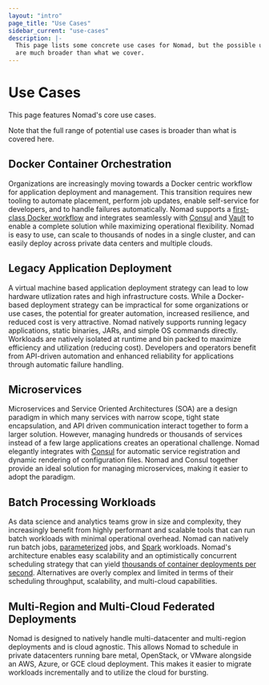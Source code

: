 ```yaml
---
layout: "intro"
page_title: "Use Cases"
sidebar_current: "use-cases"
description: |-
  This page lists some concrete use cases for Nomad, but the possible use cases
  are much broader than what we cover.
---
```


# Use Cases

This page features Nomad's core use cases.     

Note that the full range of potential use cases is broader than what is covered here.  

## Docker Container Orchestration

Organizations are increasingly moving towards a Docker centric workflow for
application deployment and management. This transition requires new tooling
to automate placement, perform job updates, enable self-service for developers,
and to handle failures automatically. Nomad supports a [first-class Docker workflow](/docs/drivers/docker.html)
and integrates seamlessly with [Consul](/guides/integrations/consul-integration/index.html)
and [Vault](/docs/vault-integration/index.html) to enable a complete solution
while maximizing operational flexibility. Nomad is easy to use, can scale to
thousands of nodes in a single cluster, and can easily deploy across private data
centers and multiple clouds.

## Legacy Application Deployment

A virtual machine based application deployment strategy can lead to low hardware
utlization rates and high infrastructure costs. While a Docker-based deployment
strategy can be impractical for some organizations or use cases, the potential for
greater automation, increased resilience, and reduced cost is very attractive.
Nomad natively supports running legacy applications, static binaries, JARs, and
simple OS commands directly. Workloads are natively isolated at runtime and bin
packed to maximize efficiency and utilization (reducing cost). Developers and
operators benefit from API-driven automation and enhanced reliability for
applications through automatic failure handling.

## Microservices

Microservices and Service Oriented Architectures (SOA) are a design paradigm in
which many services with narrow scope, tight state encapsulation, and API driven
communication interact together to form a larger solution. However, managing hundreds
or thousands of services instead of a few large applications creates an operational
challenge. Nomad elegantly integrates with [Consul](/guides/integrations/consul-integration/index.html)
for automatic service registration and dynamic rendering of configuration files. Nomad
and Consul together provide an ideal solution for managing microservices, making it
easier to adopt the paradigm.

## Batch Processing Workloads

As data science and analytics teams grow in size and complexity, they increasingly
benefit from highly performant and scalable tools that can run batch workloads with
minimal operational overhead. Nomad can natively run batch jobs, [parameterized](https://www.hashicorp.com/blog/replacing-queues-with-nomad-dispatch) jobs, and [Spark](https://github.com/actiontech/dtle-spark)
workloads. Nomad's architecture enables easy scalability and an optimistically
concurrent scheduling strategy that can yield [thousands of container deployments per
second](https://www.hashicorp.com/c1m). Alternatives are overly complex and limited
in terms of their scheduling throughput, scalability, and multi-cloud capabilities.

## Multi-Region and Multi-Cloud Federated Deployments

Nomad is designed to natively handle multi-datacenter and multi-region deployments
and is cloud agnostic. This allows Nomad to schedule in private datacenters running
bare metal, OpenStack, or VMware alongside an AWS, Azure, or GCE cloud deployment.
This makes it easier to migrate workloads incrementally and to utilize the cloud
for bursting.
